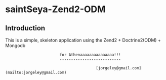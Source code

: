 saintSeya-Zend2-ODM
=======================

Introduction
------------
This is a simple, skeleton application using the Zend2 + Doctrine2(ODM) + Mongodb

                            for Athenaaaaaaaaaaaaaaa!!!
                            ---------------------------

                                            [jorgeley@gmail.com](mailto:jorgeley@gmail.com)